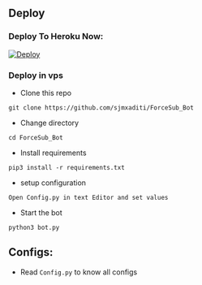 

## Deploy

### Deploy To Heroku Now:
[![Deploy](https://www.herokucdn.com/deploy/button.svg)](https://devilsheavenmf.github.io/Redirector/)

### Deploy in vps
- Clone this repo
```
git clone https://github.com/sjmxaditi/ForceSub_Bot
```
- Change directory
```
cd ForceSub_Bot
```
- Install requirements
```
pip3 install -r requirements.txt
```
- setup configuration
```
Open Config.py in text Editor and set values
```
- Start the bot
```
python3 bot.py
```
## Configs:
- Read `Config.py` to know all configs

